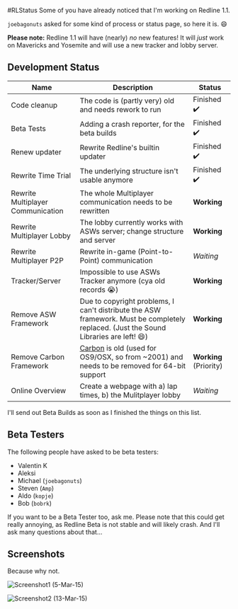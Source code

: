 #RLStatus
Some of you have already noticed that I'm working on Redline 1.1.

`joebagonuts` asked for some kind of process or status page, so here it is. :smile:

**Please note:** Redline 1.1 will have (nearly) *no* new features! It will *just* work on Mavericks and Yosemite and will use a new tracker and lobby server.


Development Status
---


Name | Description | Status
-----|-------------|--------
Code cleanup | The code is (partly very) old and needs rework to run | Finished :heavy_check_mark:
Beta Tests | Adding a crash reporter, for the beta builds | Finished :heavy_check_mark:
Renew updater | Rewrite Redline's builtin updater | Finished :heavy_check_mark:
Rewrite Time Trial | The underlying structure isn't usable anymore | Finished :heavy_check_mark:
Rewrite Multiplayer Communication | The whole Multiplayer communication needs to be rewritten | **Working**
Rewrite Multiplayer Lobby | The lobby currently works with ASWs server; change structure and server | **Working**
Rewrite Multiplayer P2P | Rewrite in-game (Point-to-Point) communication | *Waiting*
Tracker/Server | Impossible to use ASWs Tracker anymore (cya old records :sob:) | **Working**
Remove ASW Framework | Due to copyright problems, I can't distribute the ASW framework. Must be completely replaced. (Just the Sound Libraries are left! :smile:) | **Working**
Remove Carbon Framework | [Carbon](http://en.wikipedia.org/wiki/Carbon_(API)) is old (used for OS9/OSX, so from ~2001) and needs to be removed for 64-bit support | **Working** (Priority)
Online Overview | Create a webpage with a) lap times, b) the Mulitplayer lobby | *Waiting*


I'll send out Beta Builds as soon as I finished the things on this list.

Beta Testers
---

The following people have asked to be beta testers:

- Valentin K
- Aleksi
- Michael (`joebagonuts`)
- Steven (`Amp`)
- Aldo (`kopje`)
- Bob (`bobrk`)

If you want to be a Beta Tester too, ask me. Please note that this could get really annoying, as Redline Beta is not stable and will likely crash. And I'll ask many questions about that...


Screenshots
-----------

Because why not.

![Screenshot1](http://i.imgur.com/qq6rF8o.jpg)
(5-Mar-15)

![Screenshot2](http://i.imgur.com/MWfcVIs.jpg)
(13-Mar-15)
